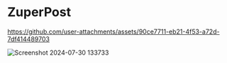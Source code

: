 # ZuperPost


https://github.com/user-attachments/assets/90ce7711-eb21-4f53-a72d-7df414489703


![Screenshot 2024-07-30 133733](https://github.com/user-attachments/assets/6ff85873-bd0a-4b2f-9109-67c893e3aa0d)
